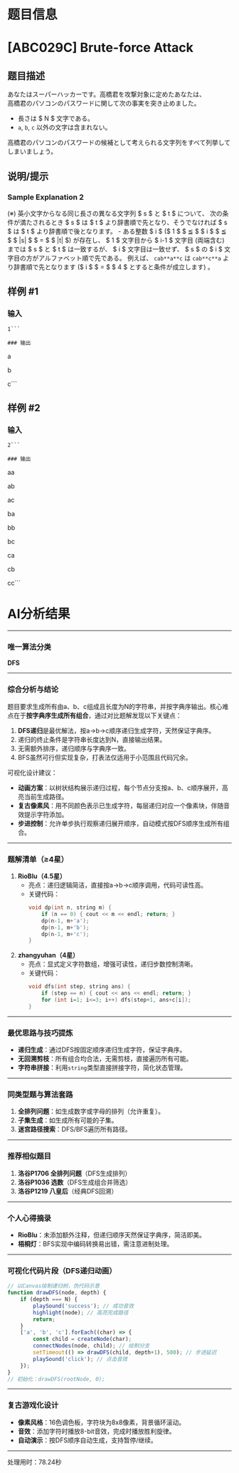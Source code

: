 # 题目信息

# [ABC029C] Brute-force Attack

## 题目描述

[problemUrl]: https://atcoder.jp/contests/abc029/tasks/abc029_c

あなたはスーパーハッカーです。高橋君を攻撃対象に定めたあなたは、  
高橋君のパソコンのパスワードに関して次の事実を突き止めました。

- 長さは $ N $ 文字である。
- `a`, `b`, `c` 以外の文字は含まれない。
 
 高橋君のパソコンのパスワードの候補として考えられる文字列をすべて列挙してしまいましょう。

## 说明/提示

### Sample Explanation 2

(※) 英小文字からなる同じ長さの異なる文字列 $ s $ と $ t $ について、 次の条件が満たされるとき $ s $ は $ t $ より辞書順で先となり、そうでなければ $ s $ は $ t $ より辞書順で後となります。 - ある整数 $ i $ ($ 1 $ $ ≦ $ $ i $ $ ≦ $ $ |s| $ $ = $ $ |t| $) が存在し、 $ 1 $ 文字目から $ i-1 $ 文字目 (両端含む) までは $ s $ と $ t $ は一致するが、 $ i $ 文字目は一致せず、 $ s $ の $ i $ 文字目の方がアルファベット順で先である。 例えば、 `cab**a**c` は `cab**c**a` より辞書順で先となります ($ i $ $ = $ $ 4 $ とすると条件が成立します) 。

## 样例 #1

### 输入

```
1```

### 输出

```
a

b

c```

## 样例 #2

### 输入

```
2```

### 输出

```
aa

ab

ac

ba

bb

bc

ca

cb

cc```

# AI分析结果



---

### **唯一算法分类**
**DFS**

---

### **综合分析与结论**
题目要求生成所有由a、b、c组成且长度为N的字符串，并按字典序输出。核心难点在于**按字典序生成所有组合**，通过对比题解发现以下关键点：
1. **DFS递归**是最优解法，按a→b→c顺序递归生成字符，天然保证字典序。
2. 递归的终止条件是字符串长度达到N，直接输出结果。
3. 无需额外排序，递归顺序与字典序一致。
4. BFS虽然可行但实现复杂，打表法仅适用于小范围且代码冗余。

可视化设计建议：
- **动画方案**：以树状结构展示递归过程，每个节点分支按a、b、c顺序展开，高亮当前生成路径。
- **复古像素风**：用不同颜色表示已生成字符，每层递归对应一个像素块，伴随音效提示字符添加。
- **步进控制**：允许单步执行观察递归展开顺序，自动模式按DFS顺序生成所有组合。

---

### **题解清单（≥4星）**
1. **RioBlu（4.5星）**  
   - 亮点：递归逻辑简洁，直接按a→b→c顺序调用，代码可读性高。
   - 关键代码：
     ```cpp
     void dp(int n, string m) {
         if (n == 0) { cout << m << endl; return; }
         dp(n-1, m+'a');
         dp(n-1, m+'b');
         dp(n-1, m+'c');
     }
     ```
2. **zhangyuhan（4星）**  
   - 亮点：显式定义字符数组，增强可读性，递归步数控制清晰。
   - 关键代码：
     ```cpp
     void dfs(int step, string ans) {
         if (step == n) { cout << ans << endl; return; }
         for (int i=1; i<=3; i++) dfs(step+1, ans+c[i]);
     }
     ```

---

### **最优思路与技巧提炼**
- **递归生成**：通过DFS按固定顺序递归生成字符，保证字典序。
- **无回溯剪枝**：所有组合均合法，无需剪枝，直接遍历所有可能。
- **字符串拼接**：利用`string`类型直接拼接字符，简化状态管理。

---

### **同类型题与算法套路**
1. **全排列问题**：如生成数字或字母的排列（允许重复）。
2. **子集生成**：如生成所有可能的子集。
3. **迷宫路径搜索**：DFS/BFS遍历所有路径。

---

### **推荐相似题目**
1. **洛谷P1706 全排列问题**（DFS生成排列）
2. **洛谷P1036 选数**（DFS生成组合并筛选）
3. **洛谷P1219 八皇后**（经典DFS回溯）

---

### **个人心得摘录**
- **RioBlu**：未添加额外注释，但递归顺序天然保证字典序，简洁即美。
- **梧桐灯**：BFS实现中编码转换易出错，需注意进制处理。

---

### **可视化代码片段（DFS递归动画）**
```javascript
// 以Canvas绘制递归树，伪代码示意
function drawDFS(node, depth) {
    if (depth === N) {
        playSound('success'); // 成功音效
        highlight(node); // 高亮完成路径
        return;
    }
    ['a', 'b', 'c'].forEach((char) => {
        const child = createNode(char);
        connectNodes(node, child); // 绘制分支
        setTimeout(() => drawDFS(child, depth+1), 500); // 步进延迟
        playSound('click'); // 点击音效
    });
}
// 初始化：drawDFS(rootNode, 0);
```

---

### **复古游戏化设计**
- **像素风格**：16色调色板，字符块为8x8像素，背景循环滚动。
- **音效**：添加字符时播放8-bit音效，完成时播放胜利旋律。
- **自动演示**：按DFS顺序自动生成，支持暂停/继续。

---
处理用时：78.24秒